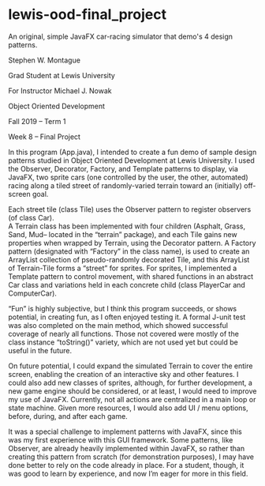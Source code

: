 # lewis-ood-final_project
An original, simple JavaFX car-racing simulator that demo's 4 design patterns.

Stephen W. Montague 

Grad Student at Lewis University 

For Instructor Michael J. Nowak 

Object Oriented Development 

Fall 2019 – Term 1 

Week 8 – Final Project


In this program (App.java), I intended to create a fun demo of sample design patterns 
studied in Object Oriented Development at Lewis University.  I used the Observer, Decorator, 
Factory, and Template patterns to display, via JavaFX, two sprite cars (one controlled by 
the user, the other, automated) racing along a tiled street of randomly-varied terrain 
toward an (initially) off-screen goal.  

Each street tile (class Tile) uses the Observer pattern to register observers (of class Car).  
A Terrain class has been implemented with four children (Asphalt, Grass, Sand, Mud– located in 
the “terrain” package), and each Tile gains new properties when wrapped by Terrain, 
using the Decorator pattern.  A Factory pattern (designated with “Factory” in the class name), 
is used to create an ArrayList collection of pseudo-randomly decorated Tile, and this ArrayList 
of Terrain-Tile forms a “street” for sprites.  For sprites, I implemented a Template pattern 
to control movement, with shared functions in an abstract Car class and variations held 
in each concrete child (class PlayerCar and ComputerCar). 

“Fun” is highly subjective, but I think this program succeeds, or shows potential, in creating fun, 
as I often enjoyed testing it.  A formal J-unit test was also completed on the main method, which 
showed successful coverage of nearly all functions.  Those not covered were mostly of the class 
instance “toString()” variety, which are not used yet but could be useful in the future.  

On future potential, I could expand the simulated Terrain to cover the entire screen, enabling 
the creation of an interactive sky and other features.  I could also add new classes of sprites, 
although, for further development, a new game engine should be considered, or at least, I would 
need to improve my use of JavaFX.  Currently, not all actions are centralized in a main loop or 
state machine.  Given more resources, I would also add UI / menu options, before, during, 
and after each game.  

It was a special challenge to implement patterns with JavaFX, since this was my first experience 
with this GUI framework.  Some patterns, like Observer, are already heavily implemented 
within JavaFX, so rather than creating this pattern from scratch (for demonstration purposes), 
I may have done better to rely on the code already in place.  For a student, though, it was good 
to learn by experience, and now I’m eager for more in this field.
